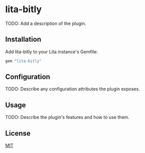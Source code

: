 # lita-bitly

TODO: Add a description of the plugin.

## Installation

Add lita-bitly to your Lita instance's Gemfile:

``` ruby
gem "lita-bitly"
```


## Configuration

TODO: Describe any configuration attributes the plugin exposes.

## Usage

TODO: Describe the plugin's features and how to use them.

## License

[MIT](http://opensource.org/licenses/MIT)
